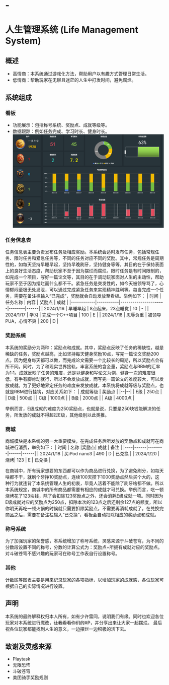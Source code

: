 # -
# 人生管理系统 (Life Management System)

## 概述
- 高情商：本系统通过游戏化方法，帮助用户以有趣方式管理日常生活。
- 低情商：帮助玩家在无聊且迷茫的人生中打发时间，避免腐烂。

## 系统组成

### 看板
- 功能展示：包括称号系统、奖励点、成就等级等。
- 数据跟踪：例如任务完成、学习时长、健身时长。
![看板](图片1.png)

### 任务信息表
任务信息表主要负责发布任务及相应奖励。本系统会适时发布任务，包括常规任务、限时任务和紧急任务等，不同的任务对应不同的奖励。其中，常规任务是周期性的，如每天坚持早睡早起，坚持早晚刷牙，坚持健身等等，其目的在于保持表面上的良好生活态度，帮助玩家不至于因为摆烂而腐烂。限时任务是有时间限制的，如完成一个项目，写好一篇论文等，其目的在于调动玩家面对人生的主动性，帮助玩家不至于因为摆烂而什么都不干。紧急任务是突发性的，如今天被领导骂了，心情郁闷至极无处发泄，可以通过完成紧急任务来实现精神胜利等。每当完成一个任务，需要在备注栏输入“已完成”，奖励就会自动发放至看板。举例如下：
| 时间       | 任务名称  | 内容                 | 奖励点 | 成就 |
|------------|-----------|----------------------|--------|------|
| 2024/1/16  | 早睡早起  | 8点起床，23点睡觉    | 10     | -    |
| 2024/1/17  | 学习      | 完成一个C++项目      | 100    | E    |
| 2024/1/18  | 忍辱负重  | 被领导PUA，心情不爽  | 200    | D    |

### 奖励系统
本系统的奖励分为两种：奖励点和成就。其中，奖励点反映了任务的稀缺性，越是稀缺的任务，奖励点越高，比如坚持每天健身奖励10点，写完一篇论文奖励200点。因为健身每天都可以做，而完成论文需要一个比较长的周期，所以奖励点会有所不同。同时，为了和现实世界接轨，丰富系统的含金量，奖励点与RBM的汇率为1:1。成就反映了任务的难度，还是以健身和写论文为例，健身一次的难度很低，有手有脚肯动就行，所以不会发放成就，而写完一篇论文的难度较大，可以发放成就。为了更好地界定任务的难度来发放成就，本系统将成就等级与奖励点，也就是RBM进行挂钩，对应关系如下：
| 成就等级 | 奖励点 |
|--|--|
| E级 | 250点 |
| D级 | 500点 |
| C级 | 1000点 |
| B级 | 2000点 |
| A级 | 4000点 |

举例而言，E级成就的难度为250奖励点，也就是说，只要是250块钱能解决的任务，所发放的成就不得超过E级，其他级别以此类推。

### 商城
商城模块是本系统的另一大重要模块，在完成任务后所发放的奖励点和成就可在商城进行消费，举例如下：
| 时间 | 名称 |奖励点| 成就 | 备注 |
|----|------|--------|------|------|
| 2024/1/18 | 买iPod nano3  | 490 | D | 已兑换 |
| 2024/1/20 | 烧烤| 123 | E | 已兑换  |

在商城中，所有玩家想要的东西都可以作为商品进行兑换，为了避免刷分，如每天啥都不干，就刷个牙挣10奖励点，连续100天攒下1000奖励点然后买个大的，这种行为就违背了本系统管理人生的初衷，毕竟人活着不能除了刷牙啥都不做。所以本系统规定，商城中的所有商品都需要有相应的成就才可兑换。举例而言，吃一顿烧烤花了123块钱，除了会扣除123奖励点之外，还会消耗E级成就一项。同时因为E级成就对应的奖励点为250点，扣除本次的123点之后还剩余127点的额度，所以你明天再吃一顿火锅的时候就只需要扣除奖励点，不需要再消耗成就了。在兑换完商品之后，需要在备注栏输入“已兑换”，看板会自动扣除相应的奖励点和成就。

### 称号系统
为了加强玩家的荣誉感，本系统增加了称号系统，灵感来源于斗破苍穹，为不同的分数段设置不同的称号，分数的计算公式为：奖励点+所拥有成就对应的奖励点。对斗破苍穹不感兴趣的玩家可在称号工作表自行设置称号。

### 其他
计数区等图表主要是用来记录玩家的各项指标，以增加玩家的成就感，各位玩家可根据自己的实际情况进行设置。


## 声明
本系统的最终解释权归本人所有，如有少许雷同，说明我们有缘。同时也欢迎各位玩家对本系统进行魔改，~~让我看看你们的XP~~，并分享出来让大家一起摆烂。
最后祝各位玩家都能找到人生的意义，一边摆烂一边积极的活下去。

## 致谢及灵感来源
- Playtask
- 无限恐怖
- 斗破苍穹
- 美团骑手奖励规则
